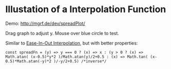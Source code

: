 # Illustation of a Interpolation Function

Demo: http://mgrf.de/dev/spreadPlot/

Drag graph to adjust y.
Mouse over blue circle to test.

Similar to [Ease-In-Out Interpolation](https://www.w3.org/TR/css3-transitions/#transition-timing-function-property), but with better properties:

`const spreadFn = (y) => y === 0 ? (x) => x : (y > 0
	? (x) => Math.atan( (x-0.5)*y*2 )/Math.atan(y)/2+0.5
	: (x) => Math.tan( (x-0.5)*Math.atan(-y)*2 )/-y/2+0.5) /*inverse*/`
